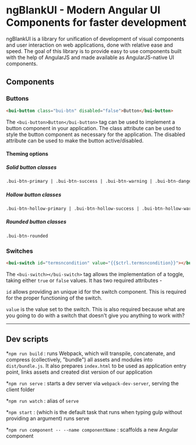 # ngBlankUI - Modern Angular UI Components for faster development

ngBlankUI is a library for unification of development of visual components and user interaction on web applications, done with relative ease and speed. The goal of this library is to provide easy to use components built with the help of AngularJS and made available as AngularJS-native UI components.

## Components

### Buttons

``` html
<bui-button class="bui-btn" disabled="false">Button</bui-button>
```

The ```<bui-button>Button</bui-button>``` tag can be used to implement a button component in your application. The class attribute can be used to style the button  component as necessary for the application. The disabled attribute can be used to make the button active/disabled.

#### Theming options

##### Solid button classes

```html
.bui-btn-primary | .bui-btn-success | .bui-btn-warning | .bui-btn-danger
```

##### Hollow button classes

```html
.bui-btn-hollow-primary | .bui-btn-hollow-success | .bui-btn-hollow-warning | .bui-btn-hollow-danger
```

##### Rounded button classes

```html
.bui-btn-rounded
```

### Switches

``` html
<bui-switch id="termsncondition" value="{{$ctrl.termsncondition}}"></bui-switch>
```

The ```<bui-switch></bui-switch>``` tag allows the implementation of a toggle, taking either ```true``` or ```false``` values. It has two required attributes -

```id``` allows providing an unique id for the switch component. This is required for the proper functioning of the switch.

```value``` is the value set to the switch. This is also required because what are you going to do with a switch that doesn't give you anything to work with?

---

## Dev scripts

 *`npm run build` : runs Webpack, which will transpile, concatenate, and compress (collectively, "bundle") all assets and modules into `dist/bundle.js`. It also prepares `index.html` to be used as application entry point, links assets and created dist version of our application

 *`npm run serve` : starts a dev server via `webpack-dev-server`, serving the client folder

 *`npm run watch` : alias of `serve`

 *`npm start` : (which is the default task that runs when typing gulp without providing an argument) runs serve

 *`npm run component -- --name componentName` : scaffolds a new Angular component